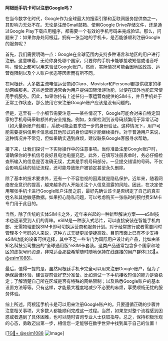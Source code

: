 **阿根廷手机卡可以注册Google吗？**

在当今数字化时代，Google作为全球最大的搜索引擎和互联网服务提供商之一，其影响力无处不在。无论是注册Gmail邮箱、使用Google Drive存储文件，还是通过Google Play下载应用程序，都需要一个有效的手机号码来完成验证。那么，问题来了：如果你身处阿根廷，拥有一张当地的手机卡，是否能够顺利注册Google的服务呢？

首先，我们需要明确一点：Google在全球范围内支持多种语言和地区的用户进行注册。这意味着，无论你身处哪个国家，只要你的手机卡能够接收短信或语音呼叫，理论上都可以用来验证Google账户。然而，实际情况可能会因地区政策、运营商限制以及个人账户状态等因素而有所不同。

在阿根廷，大多数主流电信运营商如Claro、Movistar和Personal都提供稳定的移动网络服务。这些运营商通常会为用户提供国际漫游功能，以便在国外也能正常使用手机服务。因此，如果你持有上述任何一家运营商提供的SIM卡，并且手机处于正常工作状态，那么使用它来注册Google账户应该是没有问题的。

但是，这里有一个小细节需要注意——某些情况下，Google可能会对来自特定国家的手机号码采取额外的安全措施。例如，如果检测到该号码频繁用于异常活动（如大量新账户创建），系统可能会要求进一步的身份验证。这种情况下，用户可能需要提供信用卡信息或其他形式的身份证明才能继续操作。对于普通用户来说，这种情况并不常见，但如果确实遇到麻烦，建议联系Google客服寻求帮助。

接下来，让我们探讨一下实际操作中的注意事项。当你准备注册Google账户时，请确保你的手机信号良好且电池电量充足。此外，在填写注册表单时，务必仔细检查所输入的信息是否准确无误，尤其是手机号码部分。一旦提交错误的号码，不仅会影响后续的验证流程，还可能导致账户被锁定甚至永久删除。

除了基本的技术要求外，还有一个不容忽视的因素就是隐私保护。近年来，随着网络安全意识的提高，越来越多的人开始关注个人信息泄露的风险。因此，在决定使用哪张手机卡进行Google账户注册之前，最好先确认该卡是否绑定了自己的真实姓名和其他敏感数据。如果担心隐私问题，可以考虑购买一张临时的预付费SIM卡专门用于此目的。

当然，除了传统的实体SIM卡之外，近年来兴起的一种新型解决方案——eSIM技术也逐渐受到人们的青睐。eSIM是一种嵌入式芯片，可以直接安装在智能手机内部，无需物理更换SIM卡即可切换运营商和服务计划。对于经常旅行或者需要同时管理多个号码的人来说，这种方式无疑更加便捷高效。目前市面上已有不少支持eSIM功能的设备可供选择，其中不乏一些专门为国际用户设计的产品，比如由某知名科技公司推出的“全球通用版”eSIM卡套装。这类产品通常包含多个国家和地区的虚拟号码资源，非常适合那些希望随时随地保持在线连接的用户群体[[TG💪+ @esim1088](https://t.me/s/esim1088)]。

最后，值得一提的是，虽然阿根廷手机卡完全可以用来注册Google账户，但为了确保最佳体验，建议提前做好充分准备。比如测试一下手机接收短信的能力是否稳定；了解清楚自己所在区域是否有特殊的网络限制；以及熟悉Google账户的基本设置方法等等。只有这样，才能最大程度地减少不必要的麻烦，享受顺畅无忧的服务体验。

综上所述，阿根廷手机卡是可以用来注册Google账户的。只要遵循正确的步骤并注意相关事项，大多数人都能顺利完成这一过程。当然，如果您对整个流程感到困惑或者遇到了具体困难，也可以随时咨询专业人士获取指导。总之，保持积极乐观的心态，勇敢迈出第一步，相信您一定能够在数字世界中找到属于自己的位置！

[[TG💪+ @esim1088](https://t.me/s/esim1088) ![Image](https://i.postimg.cc/4NQfJmqS/Snipaste-2025-05-13-00-14-12.png)]